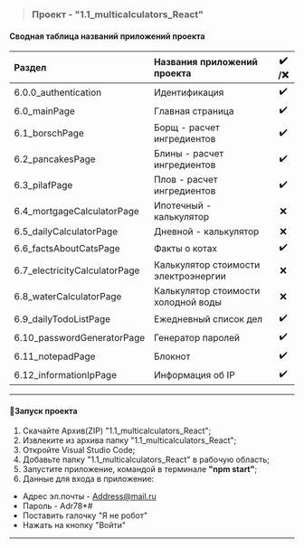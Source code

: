 > ### Проект - "1.1_multicalculators_React"

#### Сводная таблица названий приложений проекта

| Раздел                        | Названия приложений проекта          | :heavy_check_mark: /:x: |
| :---------------------------- | :----------------------------------- | :---------------------: |
| 6.0.0_authentication          | Идентификация                        |   :heavy_check_mark:    |
| 6.0_mainPage                  | Главная страница                     |   :heavy_check_mark:    |
| 6.1_borschPage                | Борщ - расчет ингредиентов           |   :heavy_check_mark:    |
| 6.2_pancakesPage              | Блины - расчет ингредиентов          |   :heavy_check_mark:    |
| 6.3_pilafPage                 | Плов - расчет ингредиентов           |   :heavy_check_mark:    |
| 6.4_mortgageCalculatorPage    | Ипотечный - калькулятор              |           :x:           |
| 6.5_dailyCalculatorPage       | Дневной - калькулятор                |           :x:           |
| 6.6_factsAboutCatsPage        | Факты о котах                        |   :heavy_check_mark:    |
| 6.7_electricityCalculatorPage | Калькулятор стоимости электроэнергии |           :x:           |
| 6.8_waterCalculatorPage       | Калькулятор стоимости холодной воды  |           :x:           |
| 6.9_dailyTodoListPage         | Ежедневный список дел                |   :heavy_check_mark:    |
| 6.10_passwordGeneratorPage    | Генератор паролей                    |   :heavy_check_mark:    |
| 6.11_notepadPage              | Блокнот                              |   :heavy_check_mark:    |
| 6.12_informationIpPage        | Информация об IP                     |   :heavy_check_mark:    |

---

#### :rocket:Запуск проекта

1. Скачайте Архив(ZIP) "1.1_multicalculators_React";
2. Извлеките из архива папку "1.1_multicalculators_React";
3. Откройте Visual Studio Code;
4. Добавьте папку "1.1_multicalculators_React" в рабочую область;
5. Запустите приложение, командой в терминале **"npm start"**;
6. Данные для входа в приложение:

- Адрес эл.почты - Address@mail.ru
- Пароль - Adr78\*#
- Поставить галочку "Я не робот"
- Нажать на кнопку "Войти"

---
